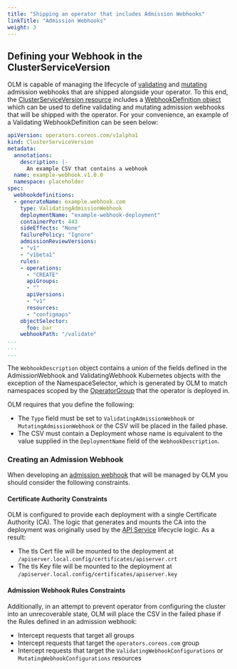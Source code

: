 ```yaml
---
title: "Shipping an operator that includes Admission Webhooks"
linkTitle: "Admission Webhooks"
weight: 3
---
```


## Defining your Webhook in the ClusterServiceVersion

OLM is capable of managing the lifecycle of [validating](https://kubernetes.io/docs/reference/access-authn-authz/admission-controllers/#validatingadmissionwebhook) and [mutating](https://kubernetes.io/docs/reference/access-authn-authz/admission-controllers/#mutatingadmissionwebhook) admission webhooks that are shipped alongside your operator.  To this end, the [ClusterServiceVersion resource](/docs/Concepts/crds/clusterserviceversion) includes a [WebhookDefinition object](https://github.com/operator-framework/api/blob/7856a40f92893fe94d19d223f5277d1d116ffc67/pkg/operators/v1alpha1/clusterserviceversion_types.go#L164-L180) which can be used to define validating and mutating admission webhooks that will be shipped with the operator. For your convenience, an example of a Validating WebhookDefinition can be seen below:

```yaml
apiVersion: operators.coreos.com/v1alpha1
kind: ClusterServiceVersion
metadata:
  annotations:
    description: |-
      An example CSV that contains a webhook
  name: example-webhook.v1.0.0
  namespace: placeholder
spec:
  webhookdefinitions:
  - generateName: example.webhook.com
    type: ValidatingAdmissionWebhook
    deploymentName: "example-webhook-deployment"
    containerPort: 443
    sideEffects: "None"
    failurePolicy: "Ignore"
    admissionReviewVersions:
    - "v1"
    - "v1beta1"
    rules:
    - operations:
      - "CREATE"
      apiGroups:
      - ""
      apiVersions:
      - "v1"
      resources:
      - "configmaps"
    objectSelector:
      foo: bar
    webhookPath: "/validate"
...
...
...
```

The `WebhookDescription` object contains a union of the fields defined in the AdmissionWebhook and ValidatingWebhook Kubernetes objects with the exception of the NamespaceSelector, which is generated by OLM to match namespaces scoped by the [OperatorGroup](./operator-scoping.md) that the operator is deployed in.

OLM requires that you define the following:

- The `Type` field must be set to `ValidatingAdmissionWebhook` or `MutatingAdmissionWebhook` or the CSV will be placed in the failed phase.
- The CSV must contain a Deployment whose name is equivalent to the value supplied in the `DeploymentName` field of the `WebhookDescription`.

### Creating an Admission Webhook

When developing an [admission webhook](/docs/reference/admission-webhooks) that will be managed by OLM you should consider the following constraints.

#### Certificate Authority Constraints

OLM is configured to provide each deployment with a single Certificate Authority (CA). The logic that generates and mounts the CA into the deployment was originally used by the [API Service](https://kubernetes.io/docs/tasks/access-kubernetes-api/setup-extension-api-server/) lifecycle logic. As a result:

- The tls Cert file will be mounted to the deployment at `/apiserver.local.config/certificates/apiserver.crt`
- The tls Key file will be mounted to the deployment at `/apiserver.local.config/certificates/apiserver.key`

#### Admission Webhook Rules Constraints

Additionally, in an attempt to prevent operator from configuring the cluster into an unrecoverable state, OLM will place the CSV in the failed phase if the Rules defined in an admission webhook:

- Intercept requests that target all groups
- Intercept requests that target the `operators.coreos.com` group
- Intercept requests that target the `ValidatingWebhookConfigurations` or `MutatingWebhookConfigurations` resources
